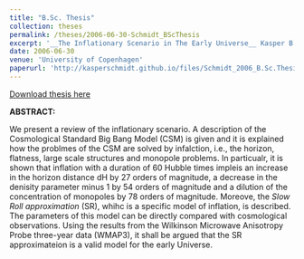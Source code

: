 ```yaml
---
title: "B.Sc. Thesis"
collection: theses
permalink: /theses/2006-06-30-Schmidt_BScThesis
excerpt: '__The Inflationary Scenario in The Early Universe__ Kasper B. Schmidt & Juliane M. Møller (2006)'
date: 2006-06-30
venue: 'University of Copenhagen'
paperurl: 'http://kasperschmidt.github.io/files/Schmidt_2006_B.Sc.Thesis.pdf'
---
```


[Download thesis here](http://kasperschmidt.github.io/files/Schmidt_2006_B.Sc.Thesis.pdf)

__ABSTRACT:__

We present a review of the inflationary scenario. A description of the Cosmological Standard Big Bang Model (CSM) is given and it is explained how the problmes of the CSM are solved by infalction, i.e., the horizon, flatness, large scale structures and monopole problems. In particualr, it is shown that inflation with a duration of 60 Hubble times impleis an increase in the horizon distance dH by 27 orders of magnitude, a decrease in the denisity parameter minus 1 by 54 orders of magnitude and a dilution of the concentration of monopoles by 78 orders of magnitude. Moreove, the *Slow Roll approximation* (SR), whihc is a specific model of inflation, is described. The parameters of this model can be directly compared with cosmological observations. Using the results from the Wilkinson Microwave Anisotropy Probe three-year data (WMAP3), it shall be argued that the SR approximateion is a valid model for the early Universe. 